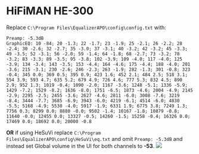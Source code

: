 # HiFiMAN HE-300
Replace `C:\Program Files\EqualizerAPO\config\config.txt` with:
```
Preamp: -5.3dB
GraphicEQ: 10 -84; 20 -1.3; 22 -1.7; 23 -1.9; 25 -2.1; 26 -2.2; 28 -2.4; 30 -2.6; 32 -2.7; 35 -3.0; 37 -3.1; 40 -3.2; 42 -3.2; 45 -3.3; 49 -3.5; 52 -3.1; 56 -2.0; 59 -1.4; 64 -1.8; 68 -2.7; 73 -3.2; 78 -3.2; 83 -3.3; 89 -3.5; 95 -3.8; 102 -3.9; 109 -4.0; 117 -4.0; 125 -3.9; 134 -3.4; 143 -3.5; 153 -4.4; 164 -4.6; 175 -4.4; 188 -4.0; 201 -3.6; 215 -3.1; 230 -2.6; 246 -2.3; 263 -1.9; 282 -1.3; 301 -0.8; 323 -0.4; 345 0.0; 369 0.5; 395 0.9; 423 1.6; 452 2.1; 484 2.5; 518 3.1; 554 3.9; 593 4.7; 635 5.2; 679 4.9; 726 4.6; 777 5.3; 832 4.5; 890 2.9; 952 1.3; 1019 -0.4; 1090 -2.0; 1167 -3.6; 1248 -5.1; 1336 -5.9; 1429 -7.2; 1529 -8.2; 1636 -8.0; 1751 -6.5; 1873 -4.6; 2004 -4.9; 2145 -2.9; 2295 -2.5; 2455 -3.6; 2627 -4.6; 2811 -6.0; 3008 -7.6; 3219 -8.4; 3444 -7.7; 3685 -6.9; 3943 -6.0; 4219 -6.1; 4514 -6.0; 4830 -5.5; 5168 -4.9; 5530 -4.0; 5917 -1.9; 6331 1.9; 6775 3.8; 7249 1.3; 7756 0.3; 8299 0.0; 8880 -0.0; 9502 -1.4; 10167 -1.8; 10879 -0.8; 11640 -0.0; 12455 0.0; 13327 -0.5; 14260 -1.5; 15258 -0.4; 16326 0.0; 17469 0.0; 18692 0.0; 20000 -0.8
```
**OR** if using HeSuVi replace `C:\Program Files\EqualizerAPO\config\HeSuVi\eq.txt` and omit `Preamp: -5.3dB` and instead set Global volume in the UI for both channels to **-53**.
![](https://raw.githubusercontent.com/jaakkopasanen/AutoEq/master/results/SBAF-Serious/innerfidelity/onear/HiFiMAN%20HE-300/HiFiMAN%20HE-300.png)